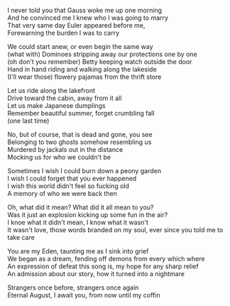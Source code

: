 I never told you that Gauss woke me up one morning\
And he convinced me I knew who I was going to marry\
That very same day Euler appeared before me,\
Forewarning the burden I was to carry

We could start anew, or even begin the same way\
(what with) Dominoes stripping away our protections one by one\
(oh don't you remember) Betty keeping watch outside the door\
Hand in hand riding and walking along the lakeside\
(I'll wear those) flowery pajamas from the thrift store

Let us ride along the lakefront\
Drive toward the cabin, away from it all\
Let us make Japanese dumplings\
Remember beautiful summer, forget crumbling fall\
(one last time)

No, but of course, that is dead and gone, you see\
Belonging to two ghosts somehow resembling us\
Murdered by jackals out in the distance\
Mocking us for who we couldn't be

Sometimes I wish I could burn down a peony garden\
I wish I could forget that you ever happened\
I wish this world didn't feel so fucking old\
A memory of who we were back then

Oh, what did it mean? What did it all mean to you?\
Was it just an explosion kicking up some fun in the air?\
I knoe what it didn't mean, I know what it wasn't\
It wasn't love, those words branded on my soul, ever since you told me to take care

You are my Eden, taunting me as I sink into grief\
We began as a dream, fending off demons from every which where\
An expression of defeat this song is, my hope for any sharp relief\
An admission about our story, how it turned into a nightmare

Strangers once before, strangers once again\
Eternal August, I await you, from now until my coffin